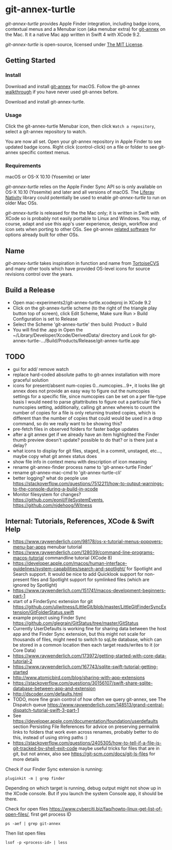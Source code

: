 # git-annex-turtle
*git-annex-turtle* provides Apple Finder integration, including badge icons, contextual menus and a Menubar icon (aka menubar extra) for [git-annex](http://git-annex.branchable.com/) on the Mac. It it a native Mac app written in Swift 4 with XCode 9.2.

*git-annex-turtle* is open-source, licensed under [The MIT License](https://opensource.org/licenses/MIT).

## Getting Started
### Install
Download and install [git-annex](http://git-annex.branchable.com/install/OSX/) for macOS. Follow the git-annex [walkthrough](http://git-annex.branchable.com/walkthrough/) if you have never used git-annex before.

Download and install git-annex-turtle.

### Usage
Click the git-annex-turtle Menubar icon, then click `Watch a repository`, select a git-annex repository to watch.

You are now all set. Open your git-annex repository in Apple Finder to see updated badge icons. Right click (control-click) on a file or folder to see git-annex specific context menus.

### Requirements
macOS or OS-X 10.10 (Yosemite) or later

*git-annex-turtle* relies on the Apple Finder Sync API so is only available on OS-X 10.10 (Yosemite) and later and all versions of macOS. The [Liferay Nativity](https://github.com/liferay/liferay-nativity) library could potentially be used to enable *git-annex-turtle* to run on older Mac OSs. 

*git-annex-turtle* is released for the the Mac only; it is written in Swift with XCode so is probably not easily portable to Linux and Windows. You may, of course, adapt and use this app's user experience, design, workflow and icon sets when porting to other OSs. See git-annex [related software](http://git-annex.branchable.com/related_software/) for options already built for other OSs.

## Name
*git-annex-turtle* takes inspiration in function and name from [TortoiseCVS](https://en.wikipedia.org/wiki/TortoiseCVS) and many other tools which have provided OS-level icons for source revisions control over the years.

## Build a Release
 * Open mac-experiments2/git-annex-turtle.xcodeproj in XCode 9.2
 * Click on the git-annex-turtle scheme (to the right of the triangle play button top of screen), click Edit Scheme, Make sure Run > Build Configuration is set to Release
 * Select the Scheme 'git-annex-turtle' then build: Product > Build 
 * You will find the .app in Open the ~/Library/Developer/Xcode/DerivedData/ directory and Look for git-annex-turtle-…/Build/Products/Release/git-annex-turtle.app

## TODO
 * gui for add/ remove watch
 * replace hard-coded absolute paths to git-annex installation with more graceful solution  
 * icons for present/absent num-copies 0…numcopies…9+, it looks like git annex does not provide an easy way to figure out the numcopies settings for a specific file, since numcopies can be set on a per file-type basis I would need to parse gitattributes to figure out a particular file's numcopies setting, additionally, calling git annex whereis to count the number of copies for a file is only returning trusted copies, which is different than the number of copies that could would be used in a drop command, so do we really want to be showing this?  
 * pre-fetch files in observed folders for faster badge updates
 * after a git annex get if we already have an item highlighted the Finder thumb preview doesn't update? possible to do that? or is there just a delay?
 * what icons to display for git files, staged, in a commit, unstaged, etc…, maybe copy what git annex status does
 * show file info in context menu with description of icon meaning
 * rename git-annex-finder process name to 'git-annex-turtle Finder'
 * rename git-annex-mac-cmd to 'git-annex-turtle-cli'
 * better logging? what do people use https://stackoverflow.com/questions/7512211/how-to-output-warnings-to-the-console-during-a-build-in-xcode
 * Monitor filesystem for changes? https://github.com/eonil/FileSystemEvents, https://github.com/njdehoog/Witness
 
## Internal: Tutorials, References, XCode & Swift Help
 * https://www.raywenderlich.com/98178/os-x-tutorial-menus-popovers-menu-bar-apps menubar tutorial
 * https://www.raywenderlich.com/128039/command-line-programs-macos-tutorial commandline tutorial (XCode 8)
 * https://developer.apple.com/macos/human-interface-guidelines/system-capabilities/search-and-spotlight/ for Spotlight and Search support. It would be nice to add Quicklook support for non-present files and Spotlight support for symlinked files (which are ignored by Spotlight)
 * https://www.raywenderlich.com/151741/macos-development-beginners-part-1
 * start of a FinderSync extension for git https://github.com/uliwitness/LittleGit/blob/master/LittleGitFinderSyncExtension/GitFolderStatus.swift
 * example project using Finder Sync https://github.com/glegrain/GitStatus/tree/master/GitStatus
 * Currently UserDefaults is working fine for sharing data between the host app and the Finder Sync extension, but this might not scale for thousands of files, might need to switch to sqLite database, which can be stored in a common location then each target reads/writes to it (or Core Data)
  * https://www.raywenderlich.com/173972/getting-started-with-core-data-tutorial-2
  * https://www.raywenderlich.com/167743/sqlite-swift-tutorial-getting-started
  * http://www.atomicbird.com/blog/sharing-with-app-extensions
  * https://stackoverflow.com/questions/30156107/swift-share-sqlite-database-between-app-and-extension
  * http://dscoder.com/defaults.html
* TODO, more fine grain control of how often we query git-annex, see The Dispatch queue https://www.raywenderlich.com/148513/grand-central-dispatch-tutorial-swift-3-part-1
* See https://developer.apple.com/documentation/foundation/userdefaults section Persisting File References for advice on preserving permalink links to folders that work even across renames, probably better to do this, instead of using string paths :)
* https://stackoverflow.com/questions/2405305/how-to-tell-if-a-file-is-git-tracked-by-shell-exit-code maybe useful tricks for files that are in git, but not annex, also see https://git-scm.com/docs/git-ls-files for more details
 
Check if our Finder Sync extension is running:

    pluginkit -m | grep finder

Depending on which target is running, debug output might not show up in the XCode console. But if you launch the system Console app, it should be there.

Check for open files <https://www.cyberciti.biz/faq/howto-linux-get-list-of-open-files/>, first get process ID

    ps -aef | grep git-annex
    
Then list open files

    lsof -p <process-id> | less
